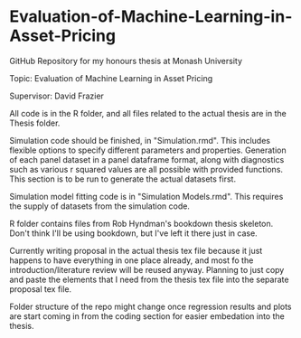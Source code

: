 # Evaluation-of-Machine-Learning-in-Asset-Pricing

GitHub Repository for my honours thesis at Monash University

Topic: Evaluation of Machine Learning in Asset Pricing

Supervisor: David Frazier

All code is in the R folder, and all files related to the actual thesis are in the Thesis folder.

Simulation code should be finished, in "Simulation.rmd". This includes flexible options to specify different parameters and properties. Generation of each panel dataset in a panel dataframe format, along with diagnostics such as various r squared values are all possible with provided functions. This section is to be run to generate the actual datasets first.

Simulation model fitting code is in "Simulation Models.rmd". This requires the supply of datasets from the simulation code.

R folder contains files from Rob Hyndman's bookdown thesis skeleton. Don't think I'll be using bookdown, but I've left it there just in case.

Currently writing proposal in the actual thesis tex file because it just happens to have everything in one place already, and most fo the introduction/literature review will be reused anyway. Planning to just copy and paste the elements that I need from the thesis tex file into the separate proposal tex file.

Folder structure of the repo might change once regression results and plots are start coming in from the coding section for easier embedation into the thesis.
